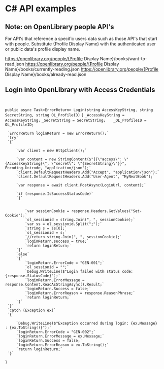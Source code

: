 # C# API examples

## Note: on OpenLibrary people API's
For API's that reference a specific users data such as those API's that start with people.  Substitute {Profile Display Name} with the authenticated user or public data's profile display name.

https://openlibrary.org/people/{Profile Display Name}/books/want-to-read.json
https://openlibrary.org/people/{Profile Display Name}/books/currently-reading.json
https://openlibrary.org/people/{Profile Display Name}/books/already-read.json

## Login into OpenLibrary with Access Credentials

` `

`public async Task<ErrorReturn> Login(string AccessKeyString, string SecretString, string OL_ProfileID)`
 `{`
     `_AccessKeyString = AccessKeyString;`
     `_SecretString = SecretString;   `
     `_OL_ProfileID = OL_ProfileID;`

     `ErrorReturn loginReturn = new ErrorReturn();`
     `try`
     `{`
        
         `var client = new HttpClient();`
        
         `var content = new StringContent($"{{\"access\": \"{AccessKeyString}\", \"secret\": \"{SecretString}\"}}", Encoding.Unicode, "application/json");`
         `client.DefaultRequestHeaders.Add("Accept", "application/json");`
         `client.DefaultRequestHeaders.Add("User-Agent", "MyNextBook");`

         `var response = await client.PostAsync(LoginUrl, content);`

         `if (response.IsSuccessStatusCode)`
         `{`
        

             `var sessionCookie = response.Headers.GetValues("Set-Cookie");`
             `ol_sessionid = string.Join(", ", sessionCookie);`
             `var ss = ol_sessionid.Split(";");`
             `string s = ss[0];`
             `ol_sessionid = s;`
             `//return string.Join(", ", sessionCookie);`
             `loginReturn.success = true;`
             `return loginReturn;`
         `}`
         `else`
         `{`
             `loginReturn.ErrorCode = "GEN-001";`
             `ol_sessionid = "";`
             `Debug.WriteLine($"Login failed with status code: {response.StatusCode}");`
             `loginReturn.ErrorMessage = response.Content.ReadAsStringAsync().Result;`
             `loginReturn.Success = false;`
             `loginReturn.ErrorReason = response.ReasonPhrase;`
             `return loginReturn;`
         `}`
     `}`
     `catch (Exception ex)`
     `{`

         `Debug.WriteLine($"Exception occurred during login: {ex.Message} : {ex.ToString()}");`
         `loginReturn.ErrorCode = "GEN-002";`
         `loginReturn.ErrorMessage = ex.Message;`
         `loginReturn.Success = false;`
         `loginReturn.ErrorReason = ex.ToString();`
         `return loginReturn;`
     `}`
 `}`